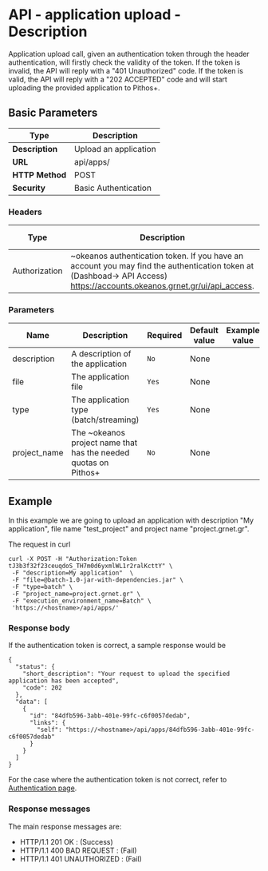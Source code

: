 
# API - application upload - Description

Application upload call, given an authentication token through the header authentication,
will firstly check the validity of the token. If the token is invalid, the API will reply with
a "401 Unauthorized" code. If the token is valid, the API will reply with a "202 ACCEPTED" code
and will start uploading the provided application to Pithos+.

## Basic Parameters

|Type | Description
------|-------------
**Description** | Upload an application
**URL**         | api/apps/
**HTTP Method** | POST
**Security**    | Basic Authentication


### Headers

Type | Description | Required | Default value | Example value
------|-------------|----------|---------------|---------------
Authorization | ~okeanos authentication token. If you have an account you may find the authentication token at (Dashboad-> API Access) https://accounts.okeanos.grnet.gr/ui/api_access. | `Yes` | None | Token tJ3b3f32f23ceuqdoS_..


### Parameters

Name | Description | Required | Default value | Example value
------|-------------|----------|---------------|---------------
description  | A description of the application | `No` |None|
file | The application file | `Yes` | None
type | The application type (batch/streaming) | `Yes` | None
project_name | The ~okeanos project name that has the needed quotas on Pithos+ | `No` | None


## Example

In this example we are going to upload an application with description "My application", file
name "test_project" and project name "project.grnet.gr".

The request in curl

```
curl -X POST -H "Authorization:Token tJ3b3f32f23ceuqdoS_TH7m0d6yxmlWL1r2ralKcttY" \
 -F "description=My application"  \
 -F "file=@batch-1.0-jar-with-dependencies.jar" \
 -F "type=batch" \
 -F "project_name=project.grnet.gr" \
 -F "execution_environment_name=Batch" \
 'https://<hostname>/api/apps/'
```


### Response body

If the authentication token is correct, a sample response would be

```
{
  "status": {
    "short_description": "Your request to upload the specified application has been accepted",
    "code": 202
  },
  "data": [
    {
      "id": "84dfb596-3abb-401e-99fc-c6f0057dedab",
      "links": {
        "self": "https://<hostname>/api/apps/84dfb596-3abb-401e-99fc-c6f0057dedab"
      }
    }
  ]
}
```

For the case where the authentication token is not correct, refer to [Authentication page](Authentication.md).

### Response messages

The main response messages are:

- HTTP/1.1 201 OK : (Success)
- HTTP/1.1 400 BAD REQUEST : (Fail)
- HTTP/1.1 401 UNAUTHORIZED : (Fail)
